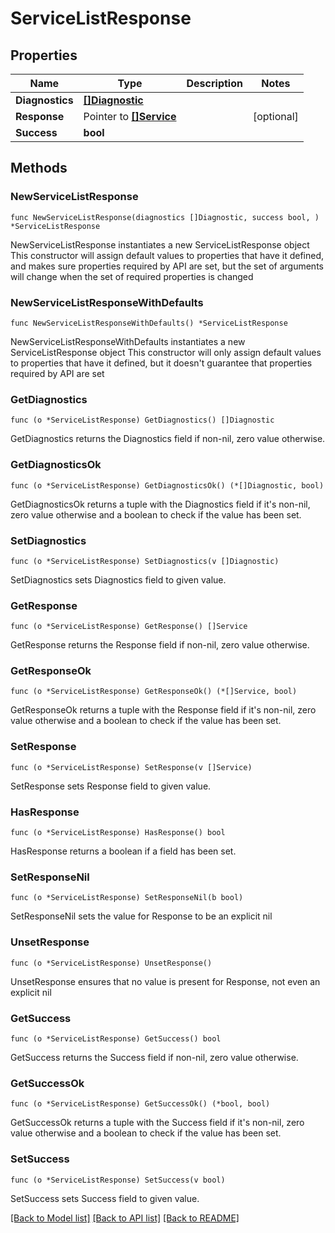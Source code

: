 # ServiceListResponse

## Properties

Name | Type | Description | Notes
------------ | ------------- | ------------- | -------------
**Diagnostics** | [**[]Diagnostic**](Diagnostic.md) |  | 
**Response** | Pointer to [**[]Service**](Service.md) |  | [optional] 
**Success** | **bool** |  | 

## Methods

### NewServiceListResponse

`func NewServiceListResponse(diagnostics []Diagnostic, success bool, ) *ServiceListResponse`

NewServiceListResponse instantiates a new ServiceListResponse object
This constructor will assign default values to properties that have it defined,
and makes sure properties required by API are set, but the set of arguments
will change when the set of required properties is changed

### NewServiceListResponseWithDefaults

`func NewServiceListResponseWithDefaults() *ServiceListResponse`

NewServiceListResponseWithDefaults instantiates a new ServiceListResponse object
This constructor will only assign default values to properties that have it defined,
but it doesn't guarantee that properties required by API are set

### GetDiagnostics

`func (o *ServiceListResponse) GetDiagnostics() []Diagnostic`

GetDiagnostics returns the Diagnostics field if non-nil, zero value otherwise.

### GetDiagnosticsOk

`func (o *ServiceListResponse) GetDiagnosticsOk() (*[]Diagnostic, bool)`

GetDiagnosticsOk returns a tuple with the Diagnostics field if it's non-nil, zero value otherwise
and a boolean to check if the value has been set.

### SetDiagnostics

`func (o *ServiceListResponse) SetDiagnostics(v []Diagnostic)`

SetDiagnostics sets Diagnostics field to given value.


### GetResponse

`func (o *ServiceListResponse) GetResponse() []Service`

GetResponse returns the Response field if non-nil, zero value otherwise.

### GetResponseOk

`func (o *ServiceListResponse) GetResponseOk() (*[]Service, bool)`

GetResponseOk returns a tuple with the Response field if it's non-nil, zero value otherwise
and a boolean to check if the value has been set.

### SetResponse

`func (o *ServiceListResponse) SetResponse(v []Service)`

SetResponse sets Response field to given value.

### HasResponse

`func (o *ServiceListResponse) HasResponse() bool`

HasResponse returns a boolean if a field has been set.

### SetResponseNil

`func (o *ServiceListResponse) SetResponseNil(b bool)`

 SetResponseNil sets the value for Response to be an explicit nil

### UnsetResponse
`func (o *ServiceListResponse) UnsetResponse()`

UnsetResponse ensures that no value is present for Response, not even an explicit nil
### GetSuccess

`func (o *ServiceListResponse) GetSuccess() bool`

GetSuccess returns the Success field if non-nil, zero value otherwise.

### GetSuccessOk

`func (o *ServiceListResponse) GetSuccessOk() (*bool, bool)`

GetSuccessOk returns a tuple with the Success field if it's non-nil, zero value otherwise
and a boolean to check if the value has been set.

### SetSuccess

`func (o *ServiceListResponse) SetSuccess(v bool)`

SetSuccess sets Success field to given value.



[[Back to Model list]](../README.md#documentation-for-models) [[Back to API list]](../README.md#documentation-for-api-endpoints) [[Back to README]](../README.md)


